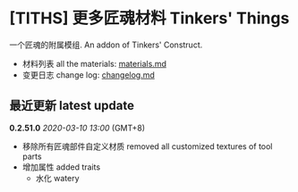 # [TITHS] 更多匠魂材料 Tinkers' Things

一个匠魂的附属模组. An addon of Tinkers' Construct.

* 材料列表 all the materials: [materials.md](materials.md)
* 变更日志 change log: [changelog.md](changelog.md)

## 最近更新 latest update

**0.2.51.0** _2020-03-10 13:00_ (GMT+8)

* 移除所有匠魂部件自定义材质 removed all customized textures of tool parts
* 增加属性 added traits
  * 水化 watery